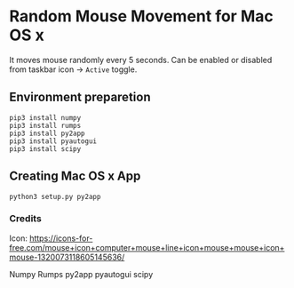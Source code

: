 # Random Mouse Movement for Mac OS x

It moves mouse randomly every 5 seconds. Can be enabled or disabled from taskbar icon -> `Active` toggle.

## Environment preparetion

```
pip3 install numpy
pip3 install rumps
pip3 install py2app
pip3 install pyautogui
pip3 install scipy
```

## Creating Mac OS x App

```
python3 setup.py py2app
```

### Credits
Icon:
https://icons-for-free.com/mouse+icon+computer+mouse+line+icon+mouse+mouse+icon+mouse-1320073118605145636/

Numpy
Rumps
py2app
pyautogui
scipy